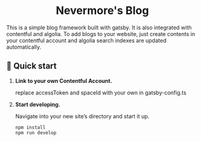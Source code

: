 <h1 align="center">
  Nevermore's Blog
</h1>
This is a simple blog framework built with gatsby. It is also integrated with contentful and algolia. To add blogs to your website, just create contents in your contentful account and algolia search indexes are updated automatically. 

## 🚀 Quick start

1.  **Link to your own Contentful Account.**

    replace accessToken and spaceId with your own in gatsby-config.ts

2.  **Start developing.**

    Navigate into your new site’s directory and start it up.

    ```shell
    npm install
    npm run develop
    ```
